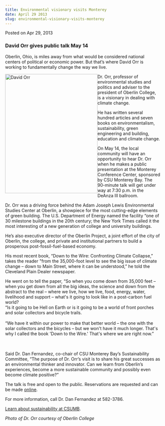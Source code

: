 ```yaml
---
title: Environmental visionary visits Monterey
date: April 29 2013
slug: environmental-visionary-visits-monterey
---
```


 



<span class="date">Posted on Apr 29, 2013    </span>
<h3>David Orr gives public talk May 14</h3>
<p>Oberlin, Ohio, is miles away from what would be considered
national centers of political or economic power. But that&#x2019;s where
David Orr is working to fundamentally change the way we live.</p>
<p><img alt="David Orr" src="https://news.csumb.edu/sites/default/files/65/attachments/news/images/david_orr_for_web.jpg" style="float:left; width:300px; height:386px">Dr. Orr, professor
of environmental studies and politics and adviser to the president
of Oberlin College, is a visionary in dealing with climate
change.</img></p>
<p>He has written several hundred articles and seven books on
environmentalism, sustainability, green engineering and building,
education and climate change.</p>
<p>On May 14, the local community will have an opportunity to hear
Dr. Orr when he makes a public presentation at the Monterey
Conference Center, sponsored by CSU Monterey Bay. The 90-minute
talk will get under way at 7:30 p.m. in the DeAnza III
ballroom.&#xA0;</p>
<p>Dr. Orr was a driving force behind the Adam Joseph Lewis
Environmental Studies Center at Oberlin, a showpiece for the most
cutting-edge elements of green building. The U.S. Department of
Energy named the facility &#x201C;one of 30 milestone buildings in the
20th century; the New York Times called it the most interesting of
a new generation of college and university buildings.</p>
<p>He&#x2019;s also executive director of the Oberlin Project, a joint
effort of the city of Oberlin, the college, and private and
institutional partners to build a prosperous post-fossil-fuel-based
economy.</p>
<p>His most recent book, &#x201C;Down to the Wire: Confronting Climate
Collapse,&#x201D; takes the reader &quot;from the 35,000-foot level to see the
big issue of climate change &#x2013; down to Main Street, where it can be
understood,&#x201D; he told the Cleveland Plain Dealer newspaper.</p>
<p>He went on to tell the paper, &#x201C;So when you come down from 35,000
feet &#x2013; when you get down from all the big ideas, the science and
down from the abstract to the real &#x2013; where we live, how we live,
food, energy, water, livelihood and support &#x2013; what&apos;s it going to
look like in a post-carbon fuel world?<br>
&#x201C;Is it going to be Hell on Earth or is it going to be a world of
front porches and solar collectors and bicycle trails.<br>
<br>
&#x201C;We have it within our power to make that better world &#x2013; the one
with the solar collectors and the bicycles &#x2013; but we won&apos;t have it
much longer. That&apos;s why I called the book &apos;Down to the Wire.&apos;
That&apos;s where we are right now.&#x201D;</br></br></br></p>
<p>Said Dr. Dan Fernandez, co-chair of CSU Monterey Bay&#x2019;s
Sustainability Committee, &#x201C;The purpose of Dr. Orr&#x2019;s visit is to
share his great successes as an environmental thinker and
innovator. Can we learn from Oberlin&#x2019;s experiences, become a more
sustainable community and possibly even become climate
positive?&#x201D;</p>
<p>The talk is free and open to the public. Reservations are
requested and can be made <a href="https://CSUMB.EDU/forum" rel="nofollow">online</a>.</p>
<p>For more information, call Dr. Dan Fernandez at 582-3786.</p>
<p><a href="https://ideals.csumb.edu/sustainability" rel="nofollow">Learn about sustainability at CSUMB</a>.</p>
<p class="small"><em>Photo of Dr. Orr courtesy of Oberlin
College</em><br>
&#xA0;</br></p>





```
